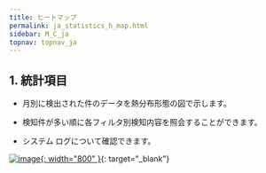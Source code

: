 ```yaml
---
title: ヒートマップ
permalink: ja_statistics_h_map.html
sidebar: M_C_ja
topnav: topnav_ja
---
```


## 1. 統計項目
- 月別に検出された件のデータを熱分布形態の図で示します。

- 検知件が多い順に各フィルタ別検知内容を照会することができます。

- システム ログについて確認できます。

[![image](/docs/images/Manual/common/statistics/hitmap/ja/1.PNG){: width="800" }](/docs/images/Manual/common/statistics/hitmap/ja/1.PNG){: target="_blank"}